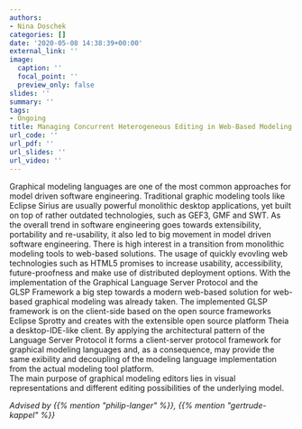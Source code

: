 ```yaml
---
authors:
- Nina Doschek
categories: []
date: '2020-05-08 14:38:39+00:00'
external_link: ''
image:
  caption: ''
  focal_point: ''
  preview_only: false
slides: ''
summary: ''
tags:
- Ongoing
title: Managing Concurrent Heterogeneous Editing in Web-Based Modeling Tools
url_code: ''
url_pdf: ''
url_slides: ''
url_video: ''
---
```


Graphical modeling languages are one of the most common approaches for model driven software engineering. Traditional graphic modeling tools like Eclipse Sirius are usually powerful monolithic desktop applications, yet built on top of rather outdated technologies, such as GEF3, GMF and SWT. As the overall trend in software engineering&nbsp;goes towards extensibility, portability and re-usability, it also led to big movement in&nbsp;model driven software engineering. There is high interest in a transition from monolithic modeling tools to web-based solutions. The usage of quickly evovling web technologies&nbsp;such as HTML5 promises to increase usability, accessibility, future-proofness and make&nbsp;use of distributed deployment options. With the implementation of the Graphical Language Server Protocol and the GLSP&nbsp;Framework a big step towards a modern web-based solution for web-based graphical&nbsp;modeling was already taken. The implemented GLSP framework is on the client-side&nbsp;based on the open source frameworks Eclipse Sprotty and creates with the extensible&nbsp;open source platform Theia a desktop-IDE-like client. By applying the architectural&nbsp;pattern of the Language Server Protocol it forms a client-server protocol framework&nbsp;for graphical modeling languages and, as a consequence, may provide the same exibility&nbsp;and decoupling of the modeling language implementation from the actual modeling tool&nbsp;platform.  
 The main purpose of graphical modeling editors lies in visual representations and different editing possibilities of the underlying model.

*Advised by {{% mention "philip-langer" %}}, {{% mention "gertrude-kappel" %}}*